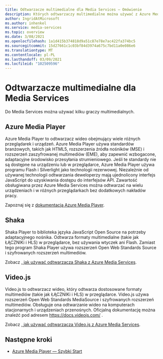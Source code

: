 ```yaml
---
title: Odtwarzacze multimedialne dla Media Services — Omówienie
description: Których odtwarzaczy multimedialne można używać z Azure Media Services? Azure Media Player, Shaka i Video.js do tej pory.
author: IngridAtMicrosoft
ms.author: inhenkel
ms.service: media-services
ms.topic: overview
ms.date: 3/08/2021
ms.openlocfilehash: 1a1d415b374818d9a51c87e78e7ac422fa374bc5
ms.sourcegitcommit: 15d27661c1c03bf84d3974a675c7bd11a0e086e6
ms.translationtype: MT
ms.contentlocale: pl-PL
ms.lasthandoff: 03/09/2021
ms.locfileid: "102509596"
---
```

# <a name="media-players-for-media-services"></a>Odtwarzacze multimedialne dla Media Services

Do Media Services można używać kilku graczy multimedialnych.

## <a name="azure-media-player"></a>Azure Media Player

Azure Media Player to odtwarzacz wideo obejmujący wiele różnych przeglądarek i urządzeń. Azure Media Player używa standardów branżowych, takich jak HTML5, rozszerzenia źródła nośników (MSE) i rozszerzeń zaszyfrowanej multimediów (EME), aby zapewnić wzbogacone, adaptacyjne środowisko przesyłania strumieniowego. Jeśli te standardy nie są dostępne na urządzeniu lub w przeglądarce, Azure Media Player używa programu Flash i Silverlight jako technologii rezerwowej. Niezależnie od używanej technologii odtwarzania deweloperzy mają ujednolicony interfejs JavaScript do uzyskiwania dostępu do interfejsów API. Zawartość obsługiwana przez Azure Media Services można odtwarzać na wielu urządzeniach i w różnych przeglądarkach bez dodatkowych nakładów pracy.

Zapoznaj się z [dokumentacją Azure Media Player](https://docs.microsoft.com/azure/media-services/azure-media-player/azure-media-player-overview).

## <a name="shaka"></a>Shaka

Shaka Player to biblioteka języka JavaScript Open Source na potrzeby adaptacyjnego nośnika. Odtwarza formaty multimedialne (takie jak ŁĄCZNIKi i HLS) w przeglądarce, bez używania wtyczek ani Flash. Zamiast tego program Shaka Player używa rozszerzeń Open Web Standards Source i szyfrowanych rozszerzeń multimediów.

Zobacz [, jak używać odtwarzacza Shaka z Azure Media Services](how-to-shaka-player.md).

## <a name="videojs"></a>Video.js

Video.js to odtwarzacz wideo, który odtwarza dostosowane formaty multimediów (takie jak ŁĄCZNIKi i HLS) w przeglądarce. Video.js używa rozszerzeń Open Web Standards MediaSource i szyfrowanych rozszerzeń multimediów. Obsługuje ona odtwarzanie wideo na komputerach stacjonarnych i urządzeniach przenośnych. Oficjalną dokumentację można znaleźć pod adresem https://docs.videojs.com/ .

Zobacz [, jak używać odtwarzacza Video.js z Azure Media Services](how-to-video-js-player.md).


## <a name="next-steps"></a>Następne kroki ##

- [Azure Media Player — Szybki Start](../azure-media-player/azure-media-player-quickstart.md)
